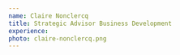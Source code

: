 ```yaml
---
name: Claire Nonclercq
title: Strategic Advisor Business Development
experience:
photo: claire-nonclercq.png
---
```

